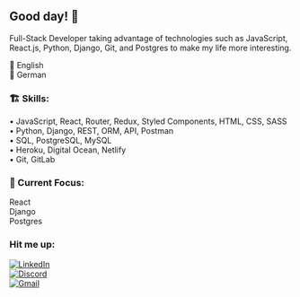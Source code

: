 ## Good day! 🫡

Full-Stack Developer taking advantage of technologies such as JavaScript, React.js, Python, Django, Git, and Postgres to make my life more interesting.  

💬 English  
💬 German  

### 🏗 Skills:
• JavaScript, React, Router, Redux, Styled Components, HTML, CSS, SASS  
• Python, Django, REST, ORM, API, Postman  
• SQL, PostgreSQL, MySQL  
• Heroku, Digital Ocean, Netlify  
• Git, GitLab  

### 🔎 Current Focus:
React  
Django  
Postgres  

### Hit me up:
[![LinkedIn](https://img.shields.io/badge/LinkedIn-blue?style=flat&logo=linkedin&labelColor=blue)](https://www.linkedin.com/in/luka-cafuta)  
[![Discord](https://img.shields.io/badge/Discord-7289DA?style=flat&logo=discord&labelColor=7289DA)](https://discordapp.com/users/889877455203078174)  
[![Gmail](https://img.shields.io/badge/Gmail-red?style=flat&logo=gmail&labelColor=red)](mailto:luka.cafuta@gmail.com)  

<!--
**lukacafuta/lukacafuta** is a ✨ _special_ ✨ repository because its `README.md` (this file) appears on your GitHub profile.
-->
